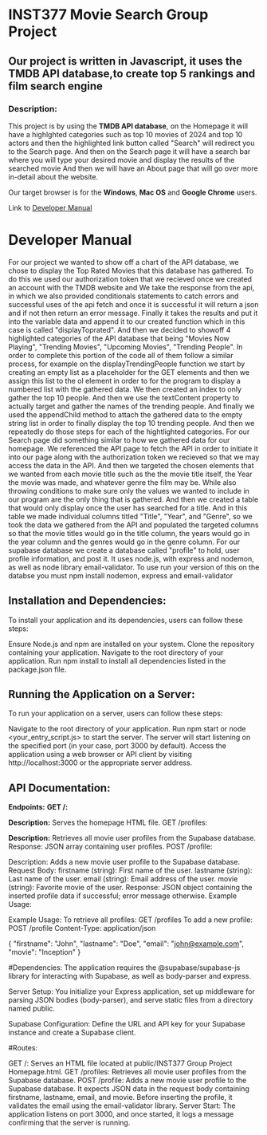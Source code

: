 # INST377 Movie Search Group Project


##  Our project is written in Javascript, it uses  the TMDB API database,to create top 5 rankings and film search engine

### Description:
 This project is by using the **TMDB API database**, on the Homepage it will have a highlghted categories such as top 10 movies of 2024 and top 10 actors and then the highlighted link button called "Search" will redirect you to the Search page. And then on the Search page it will have a search bar where you will type your desired movie and display the results of the searched movie And then we will have an About page that will go over more in-detail about the website. 
 

 Our target browser is for the **Windows**, **Mac OS** and **Google Chrome** users.


Link to [Developer Manual](#developermanual)














 # Developer Manual

 For our project we wanted to show off a chart of the API database, we chose to display the Top Rated Movies that this database has gathered. To do this we used our authorization token that we recieved once we created an account with the TMDB website and We take the response from the api, in which we also provided conditionals statements to catch errors and successful uses of the api fetch and once it is successful it will return a json and if not then return an error message. Finally it takes the results and put it into the variable data and append it to our created function which in this case is called "displayToprated". And then we decided to showoff 4 highlighted categories of the API database that being "Movies Now Playing", "Trending Movies", "Upcoming Movies", "Trending People". In order to complete this portion of the code all of them follow a similar process, for example on the displayTrendingPeople function we start by creating an empty list as a placeholder for the GET elements and then we assign this list to the ol element in order to for the program to display a numbered list with the gathered data. We then created an index to only gather the top 10 people. And then we use the textContent property to actually target and gather the names of the trending people. And finally we used the appendChild method to attach the gathered data to the empty string list in order to finally display the top 10 trending people. And then we repeatedly do those steps for each of the hightlighted categories. For our Search page did something similar to how we gathered data for our homepage. We referenced the API page to fetch the API in order to initiate it into our page along with the authorization token we recieved so that we may access the data in the API. And then we targeted the chosen elements that we wanted from each movie title such as the the movie title itself, the Year the movie was made, and whatever genre the film may be. While also throwing conditions to make sure only the values we wanted to include in our program are the only thing that is gathered. And then we created a table that would only display once the user has searched for a title. And in this table we made individual columns titled "Title", "Year", and "Genre", so we took the data we gathered from the API and populated the targeted columns so that the movie titles would go in the title column, the years would go in the year column and the genres would go in the genre column. For our supabase database we create a database called "profile" to hold, user profile information, and post it. It uses node.js, with  express  and nodemon, as well as node library email-validator. To use run your version of this on the databse you must npm install nodemon, express and email-validator
 


 ## Installation and Dependencies:
To install your application and its dependencies, users can follow these steps:

Ensure Node.js and npm are installed on your system.
Clone the repository containing your application.
Navigate to the root directory of your application.
Run npm install to install all dependencies listed in the package.json file.


## Running the Application on a Server:
To run your application on a server, users can follow these steps:

Navigate to the root directory of your application.
Run npm start or node <your_entry_script.js> to start the server.
The server will start listening on the specified port (in your case, port 3000 by default).
Access the application using a web browser or API client by visiting http://localhost:3000 or the appropriate server address.
 ## API Documentation:
**Endpoints:**
**GET /:**

**Description:** Serves the homepage HTML file.
GET /profiles:

**Description:** Retrieves all movie user profiles from the Supabase database.
    Response: JSON array containing user profiles.
POST /profile:

Description: Adds a new movie user profile to the Supabase database.
Request Body:
firstname (string): First name of the user.
lastname (string): Last name of the user.
email (string): Email address of the user.
movie (string): Favorite movie of the user.
Response: JSON object containing the inserted profile data if successful; error message otherwise.
Example Usage:


Example Usage:
To retrieve all profiles: GET /profiles
To add a new profile:
POST /profile
Content-Type: application/json

{
  "firstname": "John",
  "lastname": "Doe",
  "email": "john@example.com",
  "movie": "Inception"
}


 #Dependencies: The application requires the @supabase/supabase-js library for interacting with Supabase, as well as body-parser and express.

Server Setup: You initialize your Express application, set up middleware for parsing JSON bodies (body-parser), and serve static files from a directory named public.

Supabase Configuration:  Define the URL and API key for your Supabase instance and create a Supabase client.

#Routes:

GET /: Serves an HTML file located at public/INST377 Group Project Homepage.html.
GET /profiles: Retrieves all movie user profiles from the Supabase database.
POST /profile: Adds a new movie user profile to the Supabase database. It expects JSON data in the request body containing firstname, lastname, email, and movie. Before inserting the profile, it validates the email using the email-validator library.
Server Start: The application listens on port 3000, and once started, it logs a message confirming that the server is running.



